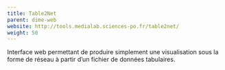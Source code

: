 ```yaml
---
title: Table2Net
parent: dime-web
website: http://tools.medialab.sciences-po.fr/table2net/
weight: 50
---
```


Interface web permettant de produire simplement une visualisation sous la forme de réseau à partir d’un fichier de données tabulaires.
